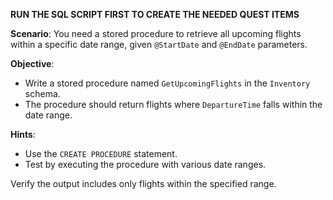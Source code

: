 **RUN THE SQL SCRIPT FIRST TO CREATE THE NEEDED QUEST ITEMS**

**Scenario**:
You need a stored procedure to retrieve all upcoming flights within a specific date range, given `@StartDate` and `@EndDate` parameters.

**Objective**:
- Write a stored procedure named `GetUpcomingFlights` in the `Inventory` schema.
- The procedure should return flights where `DepartureTime` falls within the date range.

**Hints**:
- Use the `CREATE PROCEDURE` statement.
- Test by executing the procedure with various date ranges.

Verify the output includes only flights within the specified range.
